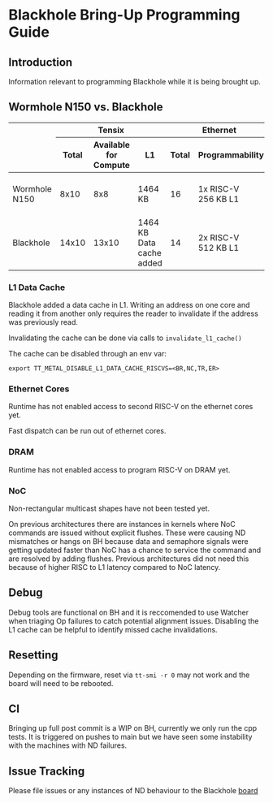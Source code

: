# Blackhole Bring-Up Programming Guide

## Introduction

Information relevant to programming Blackhole while it is being brought up.

## Wormhole N150 vs. Blackhole

<table><thead>
  <tr>
    <th rowspan="3"></th>
    <th colspan="3">Tensix</th>
    <th colspan="2">Ethernet</th>
    <th colspan="3">DRAM</th>
    <th colspan="4">NoC</th>
  </tr>
  <tr>
    <th rowspan="2">Total</th>
    <th rowspan="2">Available for Compute</th>
    <th rowspan="2">L1</th>
    <th rowspan="2">Total</th>
    <th rowspan="2">Programmability&nbsp;&nbsp;</th>
    <th rowspan="2">Total</th>
    <th rowspan="2">Bank Size </th>
    <th rowspan="2">Programmability</th>
    <th colspan="3">Alignments</th>
    <th rowspan="2">Multicast</th>
  </tr>
  <tr>
    <th>DRAM</th>
    <th>PCIe</th>
    <th>L1</th>
  </tr></thead>
<tbody>
  <tr>
    <td>Wormhole N150</td>
    <td>8x10</td>
    <td>8x8</td>
    <td>1464 KB</td>
    <td>16</td>
    <td>1x RISC-V<br>256 KB L1</td>
    <td>12 banks</td>
    <td>1 GB</td>
    <td>N/A</td>
    <td>Read: 32B<br>Write: 16B</td>
    <td>Read: 32B<br>Write: 16B</td>
    <td>Read: 16B<br>Write: 16B</td>
    <td>Rectangular</td>
  </tr>
  <tr>
    <td>Blackhole</td>
    <td>14x10</td>
    <td>13x10</td>
    <td>1464 KB<br>Data cache added </td>
    <td>14</td>
    <td>2x RISC-V<br>512 KB L1</td>
    <td>8 banks</td>
    <td>~4 GB</td>
    <td>1x RISC-V<br>128 KB L1</td>
    <td>Read: 64B<br>Write: 16B</td>
    <td>Read: 64B<br>Write 16B</td>
    <td>Read: 16B<br>Write: 16B</td>
    <td>Rectangular<br>Strided<br>L-shaped</td>
  </tr>
</tbody></table>

### L1 Data Cache

Blackhole added a data cache in L1. Writing an address on one core and reading it from another only requires the reader to invalidate if the address was previously read.

Invalidating the cache can be done via calls to `invalidate_l1_cache()`

The cache can be disabled through an env var:
```
export TT_METAL_DISABLE_L1_DATA_CACHE_RISCVS=<BR,NC,TR,ER>
```

### Ethernet Cores

Runtime has not enabled access to second RISC-V on the ethernet cores yet.

Fast dispatch can be run out of ethernet cores.

### DRAM

Runtime has not enabled access to program RISC-V on DRAM yet.

### NoC

Non-rectangular multicast shapes have not been tested yet.

On previous architectures there are instances in kernels where NoC commands are issued without explicit flushes. These were causing ND mismatches or hangs on BH because data and semaphore signals were getting updated faster than NoC has a chance to service the command and are resolved by adding flushes. Previous architectures did not need this because of higher RISC to L1 latency compared to NoC latency.

## Debug

Debug tools are functional on BH and it is reccomended to use Watcher when triaging Op failures to catch potential alignment issues. Disabling the L1 cache can be helpful to identify missed cache invalidations.

## Resetting

Depending on the firmware, reset via `tt-smi -r 0` may not work and the board will need to be rebooted.

## CI

Bringing up full post commit is a WIP on BH, currently we only run the cpp tests. It is triggered on pushes to main but we have seen some instability with the machines with ND failures.

## Issue Tracking

Please file issues or any instances of ND behaviour to the Blackhole [board](https://github.com/orgs/tenstorrent/projects/50/views/1)
